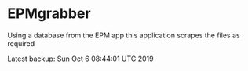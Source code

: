 # EPMgrabber
Using a database from the EPM app this application scrapes the files as required


Latest backup: Sun Oct 6 08:44:01 UTC 2019
